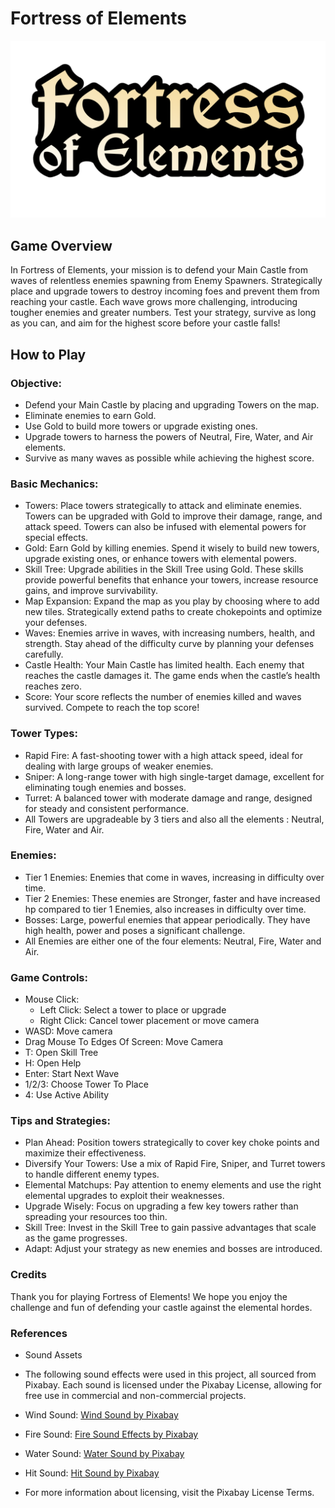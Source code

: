 # Fortress of Elements
![Fortress of elements logo](https://github.com/jn-gr/TDS_game/blob/main/Assets/Images/Fortress%20of%20elements%20logo%20idea%201.png)

## Game Overview
In Fortress of Elements, your mission is to defend your Main Castle from waves of relentless enemies spawning from Enemy Spawners. Strategically place and upgrade towers to destroy incoming foes and prevent them from reaching your castle. Each wave grows more challenging, introducing tougher enemies and greater numbers. Test your strategy, survive as long as you can, and aim for the highest score before your castle falls!

## How to Play

### Objective:
- Defend your Main Castle by placing and upgrading Towers on the map.
- Eliminate enemies to earn Gold.
- Use Gold to build more towers or upgrade existing ones.
- Upgrade towers to harness the powers of Neutral, Fire, Water, and Air elements.
- Survive as many waves as possible while achieving the highest score.

### Basic Mechanics:
- Towers: Place towers strategically to attack and eliminate enemies. Towers can be upgraded with Gold to improve their damage, range, and attack speed. Towers can also be infused with elemental powers for special effects.  
- Gold: Earn Gold by killing enemies. Spend it wisely to build new towers, upgrade existing ones, or enhance towers with elemental powers.
- Skill Tree: Upgrade abilities in the Skill Tree using Gold. These skills provide powerful benefits that enhance your towers, increase resource gains, and improve survivability.
- Map Expansion: Expand the map as you play by choosing where to add new tiles. Strategically extend paths to create chokepoints and optimize your defenses.
- Waves: Enemies arrive in waves, with increasing numbers, health, and strength. Stay ahead of the difficulty curve by planning your defenses carefully.
- Castle Health: Your Main Castle has limited health. Each enemy that reaches the castle damages it. The game ends when the castle’s health reaches zero.
- Score: Your score reflects the number of enemies killed and waves survived. Compete to reach the top score!

### Tower Types:
- Rapid Fire: A fast-shooting tower with a high attack speed, ideal for dealing with large groups of weaker enemies.
- Sniper: A long-range tower with high single-target damage, excellent for eliminating tough enemies and bosses.
- Turret: A balanced tower with moderate damage and range, designed for steady and consistent performance.
- All Towers are upgradeable by 3 tiers and also all the elements : Neutral, Fire, Water and Air.

### Enemies:
- Tier 1 Enemies: Enemies that come in waves, increasing in difficulty over time.
- Tier 2 Enemies: These enemies are Stronger, faster and have increased hp compared to tier 1 Enemies, also increases in difficulty over time.
- Bosses: Large, powerful enemies that appear periodically. They have high health, power and poses a significant challenge.
- All Enemies are either one of the four elements: Neutral, Fire, Water and Air.

### Game Controls:
- Mouse Click: 
  - Left Click: Select a tower to place or upgrade
  - Right Click: Cancel tower placement or move camera
- WASD: Move camera
- Drag Mouse To Edges Of Screen: Move Camera
- T: Open Skill Tree
- H: Open Help
- Enter: Start Next Wave
- 1/2/3: Choose Tower To Place
- 4: Use Active Ability

### Tips and Strategies:
- Plan Ahead: Position towers strategically to cover key choke points and maximize their effectiveness.
- Diversify Your Towers: Use a mix of Rapid Fire, Sniper, and Turret towers to handle different enemy types.
- Elemental Matchups: Pay attention to enemy elements and use the right elemental upgrades to exploit their weaknesses.
- Upgrade Wisely: Focus on upgrading a few key towers rather than spreading your resources too thin.
- Skill Tree: Invest in the Skill Tree to gain passive advantages that scale as the game progresses.
- Adapt: Adjust your strategy as new enemies and bosses are introduced.

### Credits

Thank you for playing Fortress of Elements! We hope you enjoy the challenge and fun of defending your castle against the elemental hordes.

### References

- Sound Assets
- The following sound effects were used in this project, all sourced from Pixabay. Each sound is licensed under the Pixabay License, allowing for free use in commercial and non-commercial projects.

- Wind Sound: [Wind Sound by Pixabay](https://pixabay.com/sound-effects/wind-2-44150/)
- Fire Sound: [Fire Sound Effects by Pixabay](https://pixabay.com/sound-effects/fire-sound-effects-224089/)
- Water Sound: [Water Sound by Pixabay](https://pixabay.com/sound-effects/water-sound-1-235477/)
- Hit Sound: [Hit Sound by Pixabay](https://pixabay.com/sound-effects/hit-flesh-02-266309/)
- For more information about licensing, visit the Pixabay License Terms.

